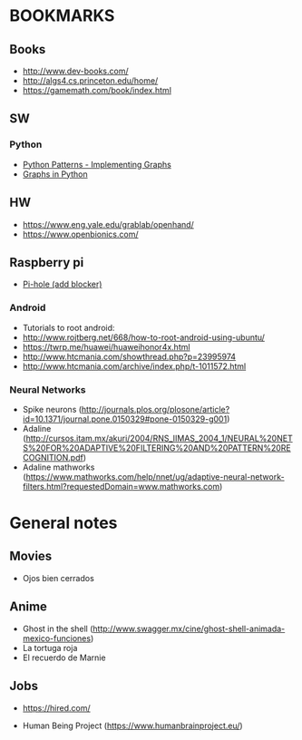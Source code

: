 # BOOKMARKS 

## Books
* http://www.dev-books.com/
* http://algs4.cs.princeton.edu/home/
* https://gamemath.com/book/index.html

## SW
### Python
* [Python Patterns - Implementing Graphs](https://www.python.org/doc/essays/graphs/)
* [Graphs in Python](http://www.python-course.eu/graphs_python.php)

## HW
* https://www.eng.yale.edu/grablab/openhand/
* https://www.openbionics.com/

## Raspberry pi
* [Pi-hole (add blocker)](https://www.raspberrypi.com/tutorials/running-pi-hole-on-a-raspberry-pi/)

### Android
* Tutorials to root android:
* http://www.rojtberg.net/668/how-to-root-android-using-ubuntu/
* https://twrp.me/huawei/huaweihonor4x.html
* http://www.htcmania.com/showthread.php?p=23995974
* http://www.htcmania.com/archive/index.php/t-1011572.html

### Neural Networks
* Spike neurons (http://journals.plos.org/plosone/article?id=10.1371/journal.pone.0150329#pone-0150329-g001)
* Adaline (http://cursos.itam.mx/akuri/2004/RNS_IIMAS_2004_1/NEURAL%20NETS%20FOR%20ADAPTIVE%20FILTERING%20AND%20PATTERN%20RECOGNITION.pdf)
* Adaline mathworks (https://www.mathworks.com/help/nnet/ug/adaptive-neural-network-filters.html?requestedDomain=www.mathworks.com)

# General notes
## Movies
* Ojos bien cerrados

## Anime
* Ghost in the shell (http://www.swagger.mx/cine/ghost-shell-animada-mexico-funciones)
* La tortuga roja
* El recuerdo de Marnie

## Jobs
* https://hired.com/

* Human Being Project (https://www.humanbrainproject.eu/)

